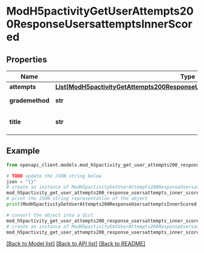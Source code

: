 # ModH5pactivityGetUserAttempts200ResponseUsersattemptsInnerScored


## Properties

Name | Type | Description | Notes
------------ | ------------- | ------------- | -------------
**attempts** | [**List[ModH5pactivityGetAttempts200ResponseUsersattemptsInnerScoredAttemptsInner]**](ModH5pactivityGetAttempts200ResponseUsersattemptsInnerScoredAttemptsInner.md) |  | 
**grademethod** | **str** | Grading method | 
**title** | **str** | Scored attempts title | 

## Example

```python
from openapi_client.models.mod_h5pactivity_get_user_attempts200_response_usersattempts_inner_scored import ModH5pactivityGetUserAttempts200ResponseUsersattemptsInnerScored

# TODO update the JSON string below
json = "{}"
# create an instance of ModH5pactivityGetUserAttempts200ResponseUsersattemptsInnerScored from a JSON string
mod_h5pactivity_get_user_attempts200_response_usersattempts_inner_scored_instance = ModH5pactivityGetUserAttempts200ResponseUsersattemptsInnerScored.from_json(json)
# print the JSON string representation of the object
print(ModH5pactivityGetUserAttempts200ResponseUsersattemptsInnerScored.to_json())

# convert the object into a dict
mod_h5pactivity_get_user_attempts200_response_usersattempts_inner_scored_dict = mod_h5pactivity_get_user_attempts200_response_usersattempts_inner_scored_instance.to_dict()
# create an instance of ModH5pactivityGetUserAttempts200ResponseUsersattemptsInnerScored from a dict
mod_h5pactivity_get_user_attempts200_response_usersattempts_inner_scored_from_dict = ModH5pactivityGetUserAttempts200ResponseUsersattemptsInnerScored.from_dict(mod_h5pactivity_get_user_attempts200_response_usersattempts_inner_scored_dict)
```
[[Back to Model list]](../README.md#documentation-for-models) [[Back to API list]](../README.md#documentation-for-api-endpoints) [[Back to README]](../README.md)


